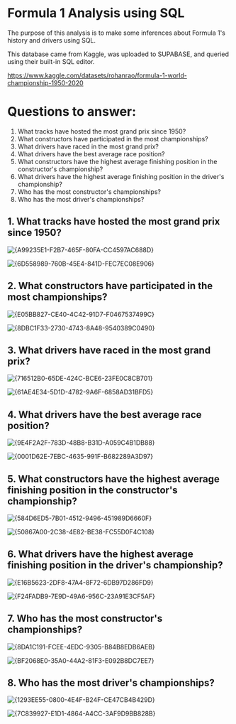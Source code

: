 # Formula 1 Analysis using SQL
The purpose of this analysis is to make some inferences about Formula 1's history and drivers using SQL.

This database came from Kaggle, was uploaded to SUPABASE, and queried using their built-in SQL editor. 

https://www.kaggle.com/datasets/rohanrao/formula-1-world-championship-1950-2020

# Questions to answer: 
1. What tracks have hosted the most grand prix since 1950?
2. What constructors have participated in the most championships?
3. What drivers have raced in the most grand prix? 
4. What drivers have the best average race position?
5. What constructors have the highest average finishing position in the constructor's championship?
6. What drivers have the highest average finishing position in the driver's championship? 
7. Who has the most constructor's championships? 
8. Who has the most driver's championships?

## 1. What tracks have hosted the most grand prix since 1950?
![{A99235E1-F2B7-465F-80FA-CC4597AC688D}](https://github.com/user-attachments/assets/d4d75f5b-8096-4933-a36b-1365bc84ed58)

![{6D558989-760B-45E4-841D-FEC7EC08E906}](https://github.com/user-attachments/assets/3636d27e-5711-4ab0-aec8-3f4ad7d937d5)


## 2. What constructors have participated in the most championships?
![{E05BB827-CE40-4C42-91D7-F0467537499C}](https://github.com/user-attachments/assets/2b58fa84-367c-49bb-a001-4b7cda749347)

![{8DBC1F33-2730-4743-8A48-9540389C0490}](https://github.com/user-attachments/assets/325c5d3d-e017-4674-a7bd-2f6f68ccc01c)


## 3. What drivers have raced in the most grand prix? 
![{716512B0-65DE-424C-BCE6-23FE0C8CB701}](https://github.com/user-attachments/assets/0725ed68-22a6-45dc-b797-3a47a4c3820e)

![{61AE4E34-5D1D-4782-9A6F-6858AD31BFD5}](https://github.com/user-attachments/assets/0a5ef078-544d-4f0f-ad61-90e9b02281ec)


## 4. What drivers have the best average race position?
![{9E4F2A2F-783D-48B8-B31D-A059C4B1DB88}](https://github.com/user-attachments/assets/18059bbe-5197-4357-9c08-7cf9d09a9c78)

![{0001D62E-7EBC-4635-991F-B682289A3D97}](https://github.com/user-attachments/assets/72d75cf8-f2a6-4cb1-b5eb-0a21e3165b36)


## 5. What constructors have the highest average finishing position in the constructor's championship?
![{584D6ED5-7B01-4512-9496-451989D6660F}](https://github.com/user-attachments/assets/df34c95b-0cce-47e0-aad0-08ee043b9fe4)

![{50867A00-2C38-4E82-BE38-FC55D0F4C108}](https://github.com/user-attachments/assets/ba9970c3-27e6-4a33-8c01-43420cd07290)


## 6. What drivers have the highest average finishing position in the driver's championship? 
![{E16B5623-2DF8-47A4-8F72-6DB97D286FD9}](https://github.com/user-attachments/assets/17a24457-1ec1-4eb5-ba1a-1acce3c2a2c8)

![{F24FADB9-7E9D-49A6-956C-23A91E3CF5AF}](https://github.com/user-attachments/assets/a2095aea-cf20-4076-999a-c5eb66af0e09)


## 7. Who has the most constructor's championships? 
![{8DA1C191-FCEE-4EDC-9305-B84B8EDB6AEB}](https://github.com/user-attachments/assets/287b959b-54a2-4782-9585-9f51f359d249)

![{BF2068E0-35A0-44A2-81F3-E092B8DC7EE7}](https://github.com/user-attachments/assets/c7e3baf8-763e-457f-abc2-d24685399a80)


## 8. Who has the most driver's championships?
![{1293EE55-0800-4E4F-B24F-CE47CB4B429D}](https://github.com/user-attachments/assets/3eca98cf-c5ca-416f-890b-ee958f917d0e)

![{7C839927-E1D1-4864-A4CC-3AF9D9BB828B}](https://github.com/user-attachments/assets/4605f419-e8a6-49b4-b91a-8799f7c14873)


